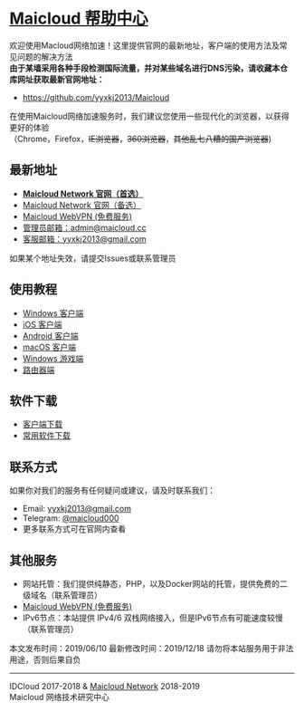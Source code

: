 # [Maicloud 帮助中心](https://github.com/yyxkj2013/Maicloud)

欢迎使用Macloud网络加速！这里提供官网的最新地址，客户端的使用方法及常见问题的解决方法   
**由于某墙采用各种手段检测国际流量，并对某些域名进行DNS污染，请收藏本仓库网址获取最新官网地址：**  
- <https://github.com/yyxkj2013/Maicloud>

在使用Maicloud网络加速服务时，我们建议您使用一些现代化的浏览器，以获得更好的体验    
（Chrome，Firefox，~~IE浏览器~~，~~360浏览器~~，~~其他乱七八糟的国产浏览器~~)

## 最新地址
- [**Maicloud Network 官网（首选）**](https://www.maicloud.cc) 
- [Maicloud Network 官网（备选）](https://maicloud.vip) 
- [Maicloud WebVPN (免费服务)](https://www.maicloud.cc/user/webvpn)  
- [管理员邮箱：admin@maicloud.cc](mailto:admin@maicloud.cc)  
- [客服邮箱：yyxkj2013@gmail.com](mailto:yyxkj2013@gmail.com)  

如果某个地址失效，请提交Issues或联系管理员

## 使用教程
- [Windows 客户端](help/windows.md)
- [iOS 客户端](help/ios.md)
- [Android 客户端](help/android.md)
- [macOS 客户端](help/macos.md)
- [Windows 游戏端](help/sstap.md)
- [路由器端](help/router.md)

## 软件下载
- [客户端下载](https://github.com/yyxkj2013/Maicloud/tree/master/download)
- [常用软件下载](https://github.com/yyxkj2013/Maicloud/tree/master/download)

## 联系方式
如果你对我们的服务有任何疑问或建议，请及时联系我们：
- Email: yyxkj2013@gmail.com  
- Telegram: [@maicloud000](https://t.me/maicloud000)  
- 更多联系方式可在官网内查看  

## 其他服务
- 网站托管：我们提供纯静态，PHP，以及Docker网站的托管，提供免费的二级域名（联系管理员） 
- [Maicloud WebVPN (免费服务)](https://www.maicloud.cc/user/webvpn)  
- IPv6节点：本站提供 IPv4/6 双栈网络接入，但是IPv6节点有可能速度较慢（联系管理员）  

本文发布时间：2019/06/10 
最新修改时间：2019/12/18 
请勿将本站服务用于非法用途，否则后果自负

---

IDCloud 2017-2018 & [Maicloud Network](https://www.maicloud.cc)  2018-2019  
Maicloud 网络技术研究中心
